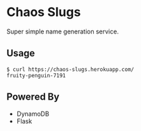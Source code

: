 Chaos Slugs
===========

Super simple name generation service.

Usage
-----

    $ curl https://chaos-slugs.herokuapp.com/
    fruity-penguin-7191

Powered By
----------

- DynamoDB
- Flask